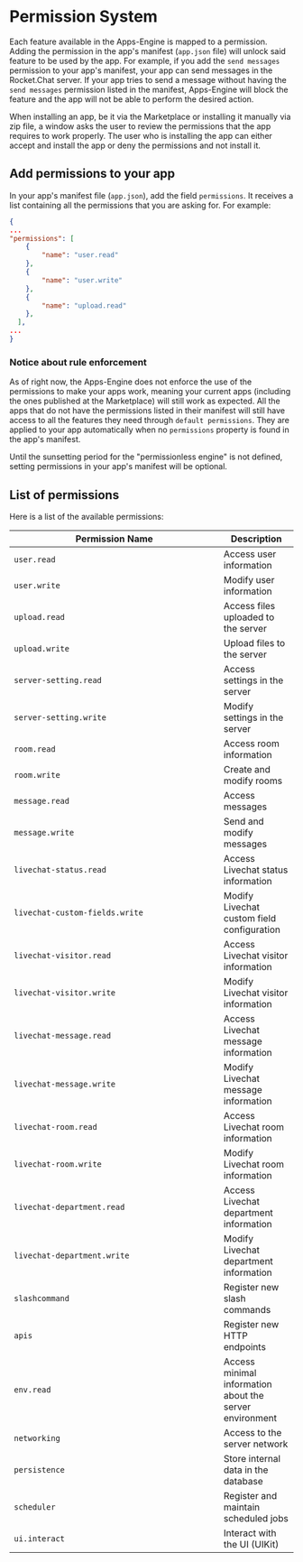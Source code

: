 # Permission System

Each feature available in the Apps-Engine is mapped to a permission. Adding the permission in the app's manifest (`app.json` file) will unlock said feature to be used by the app. For example, if you add the `send messages` permission to your app's manifest, your app can send messages in the Rocket.Chat server. If your app tries to send a message without having the `send messages` permission listed in the manifest, Apps-Engine will block the feature and the app will not be able to perform the desired action.

When installing an app, be it via the Marketplace or installing it manually via zip file, a window asks the user to review the permissions that the app requires to work properly. The user who is installing the app can either accept and install the app or deny the permissions and not install it.

## Add permissions to your app

In your app's manifest file (`app.json`), add the field `permissions`. It receives a list containing all the permissions that you are asking for. For example:

```json
{
...
"permissions": [
    {
        "name": "user.read"
    },
    {
        "name": "user.write"
    },
    {
        "name": "upload.read"
    },
  ],
...
}
```

### Notice about rule enforcement

As of right now, the Apps-Engine does not enforce the use of the permissions to make your apps work, meaning your current apps (including the ones published at the Marketplace) will still work as expected. All the apps that do not have the permissions listed in their manifest will still have access to all the features they need through `default permissions`. They are applied to your app automatically when no `permissions` property is found in the app's manifest.

Until the sunsetting period for the "permissionless engine" is not defined, setting permissions in your app's manifest will be optional.

## List of permissions

Here is a list of the available permissions:

<table><thead><tr><th width="356">Permission Name</th><th>Description</th></tr></thead><tbody><tr><td><code>user.read</code></td><td>Access user information</td></tr><tr><td><code>user.write</code></td><td>Modify user information</td></tr><tr><td><code>upload.read</code></td><td>Access files uploaded to the server</td></tr><tr><td><code>upload.write</code></td><td>Upload files to the server</td></tr><tr><td><code>server-setting.read</code></td><td>Access settings in the server</td></tr><tr><td><code>server-setting.write</code></td><td>Modify settings in the server</td></tr><tr><td><code>room.read</code></td><td>Access room information</td></tr><tr><td><code>room.write</code></td><td>Create and modify rooms</td></tr><tr><td><code>message.read</code></td><td>Access messages</td></tr><tr><td><code>message.write</code></td><td>Send and modify messages</td></tr><tr><td><code>livechat-status.read</code></td><td>Access Livechat status information</td></tr><tr><td><code>livechat-custom-fields.write</code></td><td>Modify Livechat custom field configuration</td></tr><tr><td><code>livechat-visitor.read</code></td><td>Access Livechat visitor information</td></tr><tr><td><code>livechat-visitor.write</code></td><td>Modify Livechat visitor information</td></tr><tr><td><code>livechat-message.read</code></td><td>Access Livechat message information</td></tr><tr><td><code>livechat-message.write</code></td><td>Modify Livechat message information</td></tr><tr><td><code>livechat-room.read</code></td><td>Access Livechat room information</td></tr><tr><td><code>livechat-room.write</code></td><td>Modify Livechat room information</td></tr><tr><td><code>livechat-department.read</code></td><td>Access Livechat department information</td></tr><tr><td><code>livechat-department.write</code></td><td>Modify Livechat department information</td></tr><tr><td><code>slashcommand</code></td><td>Register new slash commands</td></tr><tr><td><code>apis</code></td><td>Register new HTTP endpoints</td></tr><tr><td><code>env.read</code></td><td>Access minimal information about the server environment</td></tr><tr><td><code>networking</code></td><td>Access to the server network</td></tr><tr><td><code>persistence</code></td><td>Store internal data in the database</td></tr><tr><td><code>scheduler</code></td><td>Register and maintain scheduled jobs</td></tr><tr><td><code>ui.interact</code></td><td>Interact with the UI (UIKit)</td></tr></tbody></table>
